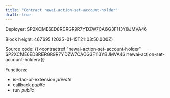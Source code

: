 ```yaml
---
title: "Contract newai-action-set-account-holder"
draft: true
---
```

Deployer: SP2XCME6ED8RERGR9R7YDZW7CA6G3F113Y8JMVA46


 



Block height: 467695 (2025-01-15T21:03:50.000Z)

Source code: {{<contractref "newai-action-set-account-holder" SP2XCME6ED8RERGR9R7YDZW7CA6G3F113Y8JMVA46 newai-action-set-account-holder>}}

Functions:

* is-dao-or-extension _private_
* callback _public_
* run _public_
